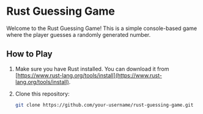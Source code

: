 # Rust Guessing Game

Welcome to the Rust Guessing Game! This is a simple console-based game where the player guesses a randomly generated number.

## How to Play

1. Make sure you have Rust installed. You can download it from [https://www.rust-lang.org/tools/install](https://www.rust-lang.org/tools/install).

2. Clone this repository:
   ```bash
   git clone https://github.com/your-username/rust-guessing-game.git
